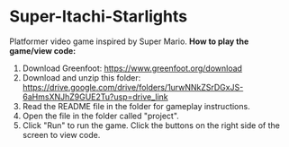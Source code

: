 # Super-Itachi-Starlights
Platformer video game inspired by Super Mario.
**How to play the game/view code:**
1. Download Greenfoot: https://www.greenfoot.org/download
2. Download and unzip this folder: https://drive.google.com/drive/folders/1urwNNkZSrDGxJS-6aHmsXNJhZ9GUE2Tu?usp=drive_link
3. Read the README file in the folder for gameplay instructions.
4. Open the file in the folder called "project".
5. Click "Run" to run the game. Click the buttons on the right side of the screen to view code.
